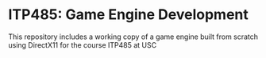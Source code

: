 # ITP485: Game Engine Development
This repository includes a working copy of a game engine built from scratch using DirectX11 for the course ITP485 at USC
